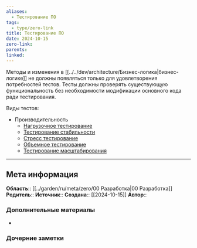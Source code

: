 ```yaml
---
aliases:
  - Тестирование ПО
tags:
  - type/zero-link
title: Тестирование ПО
date: 2024-10-15
zero-link: 
parents: 
linked:
---
```

Методы и изменения в [[../../dev/architecture/Бизнес-логика|бизнес-логике]] не должны появляться только для удовлетворения потребностей тестов. Тесты должны проверять существующую функциональность без необходимости модификации основного кода ради тестирования.

Виды тестов:
- Производительность
	- [Нагрузочное тестирование](../../dev/testing/Нагрузочное%20тестирование.md)
	- [Тестирование стабильности](Тестирование%20стабильности.md)
	- [Стресс тестирование](../../dev/testing/Стресс%20тестирование.md)
	- [Объемное тестирование](../../dev/testing/Объемное%20тестирование.md)
	- [Тестирование масштабирования](../../dev/testing/Тестирование%20масштабирования.md)
***
## Мета информация
**Область**:: [[../garden/ru/meta/zero/00 Разработка|00 Разработка]]
**Родитель**:: 
**Источник**:: 
**Создана**:: [[2024-10-15]]
**Автор**:: 
### Дополнительные материалы
- 

### Дочерние заметки
<!-- QueryToSerialize: LIST FROM [[]] WHERE contains(Родитель, this.file.link) or contains(parents, this.file.link) -->

